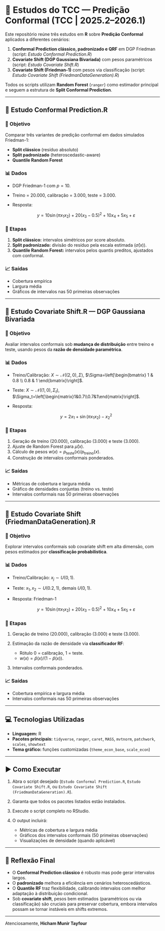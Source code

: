 # 📘 Estudos do TCC — Predição Conformal (TCC | 2025.2–2026.1)

Este repositório reúne três estudos em **R** sobre **Predição Conformal** aplicados a diferentes cenários:

1. **Conformal Prediction clássico, padronizado e QRF** em DGP Friedman (script: *Estudo Conformal Prediction.R*)
2. **Covariate Shift (DGP Gaussiana Bivariada)** com pesos paramétricos (script: *Estudo Covariate Shift.R*)
3. **Covariate Shift (Friedman-1)** com pesos via classificação (script: *Estudo Covariate Shift (FriedmanDataGeneration).R*)

Todos os scripts utilizam **Random Forest** (`ranger`) como estimador principal e seguem a estrutura de **Split Conformal Prediction**.

---

## 📄 Estudo Conformal Prediction.R

### 🎯 Objetivo

Comparar três variantes de predição conformal em dados simulados Friedman-1:

* **Split clássico** (resíduo absoluto)
* **Split padronizado** (heteroscedastic-aware)
* **Quantile Random Forest**

### 📊 Dados

* DGP Friedman-1 com $p=10$.
* Treino = 20.000, calibração = 3.000, teste = 3.000.
* Resposta:

  $$y = 10\sin(\pi x_1x_2) + 20(x_3-0.5)^2 + 10x_4 + 5x_5 + \varepsilon$$

### 🧪 Etapas

1. **Split clássico:** intervalos simétricos por score absoluto.
2. **Split padronizado:** divisão do resíduo pela escala estimada ($\hat\sigma(x)$).
3. **Quantile Random Forest:** intervalos pelos quantis preditos, ajustados com conformal.

### 📈 Saídas

* Cobertura empírica
* Largura média
* Gráficos de intervalos nas 50 primeiras observações

---

## 📄 Estudo Covariate Shift.R — DGP Gaussiana Bivariada

### 🎯 Objetivo

Avaliar intervalos conformais sob **mudança de distribuição** entre treino e teste, usando pesos da **razão de densidade paramétrica**.

### 📊 Dados

* Treino/Calibração: $X \sim \mathcal{N}((2,0),\Sigma)$, $\Sigma=\left[\begin{bmatrix} 1 & 0.8 \\ 0.8 & 1 \end{bmatrix}\right]$.
* Teste: $X \sim \mathcal{N}((1,0),\Sigma_t)$, $\Sigma_t=\left[\begin{matrix}1&0.7\\0.7&1\end{matrix}\right]$.
* Resposta:

  $$y = 2x_1 + \sin(\pi x_1x_2) - x_2^2$$

### 🧪 Etapas

1. Geração de treino (20.000), calibração (3.000) e teste (3.000).
2. Ajuste de Random Forest para $\hat\mu(x)$.
3. Cálculo de pesos $w(x)=p_{\text{teste}}(x)/p_{\text{treino}}(x)$.
4. Construção de intervalos conformais ponderados.

### 📈 Saídas

* Métricas de cobertura e largura média
* Gráfico de densidades conjuntas (treino vs. teste)
* Intervalos conformais nas 50 primeiras observações

---

## 📄 Estudo Covariate Shift (FriedmanDataGeneration).R

### 🎯 Objetivo

Explorar intervalos conformais sob covariate shift em alta dimensão, com pesos estimados por **classificação probabilística**.

### 📊 Dados

* Treino/Calibração: $x_j \sim U(0,1)$.
* Teste: $x_1,x_2 \sim U(0.2,1)$, demais $U(0,1)$.
* Resposta: Friedman-1

  $$y = 10\sin(\pi x_1x_2)+20(x_3-0.5)^2+10x_4+5x_5+\varepsilon$$

### 🧪 Etapas

1. Geração de treino (20.000), calibração (3.000) e teste (3.000).
2. Estimação da razão de densidade via **classificador RF**:

   * Rótulo 0 = calibração, 1 = teste.
   * $w(x)=\hat p(x)/(1-\hat p(x))$.
3. Intervalos conformais ponderados.

### 📈 Saídas

* Cobertura empírica e largura média
* Intervalos conformais nas 50 primeiras observações

---

## 💻 Tecnologias Utilizadas

* **Linguagem:** R
* **Pacotes principais:**
  `tidyverse`, `ranger`, `caret`, `MASS`, `mvtnorm`, `patchwork`, `scales`, `showtext`
* **Tema gráfico:** funções customizadas (`theme_econ_base`, `scale_econ`)

---

## ▶️ Como Executar

1. Abra o script desejado (`Estudo Conformal Prediction.R`, `Estudo Covariate Shift.R`, ou `Estudo Covariate Shift (FriedmanDataGeneration).R`).
2. Garanta que todos os pacotes listados estão instalados.
3. Execute o script completo no RStudio.
4. O output incluirá:

   * Métricas de cobertura e largura média
   * Gráficos dos intervalos conformais (50 primeiras observações)
   * Visualizações de densidade (quando aplicável)

---

## 🧠 Reflexão Final

* O **Conformal Prediction clássico** é robusto mas pode gerar intervalos largos.
* O **padronizado** melhora a eficiência em cenários heteroscedásticos.
* O **Quantile RF** traz flexibilidade, calibrando intervalos com melhor adaptação à distribuição condicional.
* Sob **covariate shift**, pesos bem estimados (paramétricos ou via classificação) são cruciais para preservar cobertura, embora intervalos possam se tornar instáveis em shifts extremos.

---

Atenciosamente,
**Hicham Munir Tayfour**
